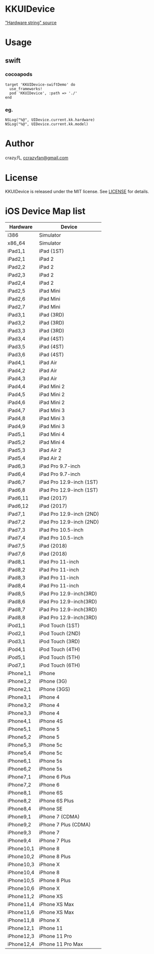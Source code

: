 # KKUIDevice

["Hardware string" source](https://en.wikipedia.org/wiki/List_of_iOS_devices#Apple_Watch)


# Usage


## swift

### cocoapods

    target 'KKUIDevice-swiftDemo' do
      use_frameworks!
      pod 'KKUIDevice', :path => './'
    end

### eg.

    NSLog("%@", UIDevice.current.kk.hardware)
    NSLog("%@", UIDevice.current.kk.model)


# Author
crazy凡, [ccrazyfan@gmail.com](mailto:ccrazyfan@gmail.com)

# License
KKUIDevice is released under the MIT license. See [LICENSE](https://github.com/CrazyFanFan/KKUIDevice/blob/master/LICENSE) for details.

# iOS Device Map list

| Hardware | Device |
| - | - |
|i386|Simulator|
|x86_64|Simulator|
|iPad1,1|iPad (1ST)|
|iPad2,1|iPad 2|
|iPad2,2|iPad 2|
|iPad2,3|iPad 2|
|iPad2,4|iPad 2|
|iPad2,5|iPad Mini|
|iPad2,6|iPad Mini|
|iPad2,7|iPad Mini|
|iPad3,1|iPad (3RD)|
|iPad3,2|iPad (3RD)|
|iPad3,3|iPad (3RD)|
|iPad3,4|iPad (4ST)|
|iPad3,5|iPad (4ST)|
|iPad3,6|iPad (4ST)|
|iPad4,1|iPad Air|
|iPad4,2|iPad Air|
|iPad4,3|iPad Air|
|iPad4,4|iPad Mini 2|
|iPad4,5|iPad Mini 2|
|iPad4,6|iPad Mini 2|
|iPad4,7|iPad Mini 3|
|iPad4,8|iPad Mini 3|
|iPad4,9|iPad Mini 3|
|iPad5,1|iPad Mini 4|
|iPad5,2|iPad Mini 4|
|iPad5,3|iPad Air 2|
|iPad5,4|iPad Air 2|
|iPad6,3|iPad Pro 9.7-inch|
|iPad6,4|iPad Pro 9.7-inch|
|iPad6,7|iPad Pro 12.9-inch (1ST)|
|iPad6,8|iPad Pro 12.9-inch (1ST)|
|iPad6,11|iPad (2017)|
|iPad6,12|iPad (2017)|
|iPad7,1|iPad Pro 12.9-inch (2ND)|
|iPad7,2|iPad Pro 12.9-inch (2ND)|
|iPad7,3|iPad Pro 10.5-inch|
|iPad7,4|iPad Pro 10.5-inch|
|iPad7,5|iPad (2018)|
|iPad7,6|iPad (2018)|
|iPad8,1|iPad Pro 11-inch|
|iPad8,2|iPad Pro 11-inch|
|iPad8,3|iPad Pro 11-inch|
|iPad8,4|iPad Pro 11-inch|
|iPad8,5|iPad Pro 12.9-inch(3RD)|
|iPad8,6|iPad Pro 12.9-inch(3RD)|
|iPad8,7|iPad Pro 12.9-inch(3RD)|
|iPad8,8|iPad Pro 12.9-inch(3RD)|
|iPod1,1|iPod Touch (1ST)|
|iPod2,1|iPod Touch (2ND)|
|iPod3,1|iPod Touch (3RD)|
|iPod4,1|iPod Touch (4TH)|
|iPod5,1|iPod Touch (5TH)|
|iPod7,1|iPod Touch (6TH)|
|iPhone1,1|iPhone|
|iPhone1,2|iPhone (3G)|
|iPhone2,1|iPhone (3GS)|
|iPhone3,1|iPhone 4|
|iPhone3,2|iPhone 4|
|iPhone3,3|iPhone 4|
|iPhone4,1|iPhone 4S|
|iPhone5,1|iPhone 5|
|iPhone5,2|iPhone 5|
|iPhone5,3|iPhone 5c|
|iPhone5,4|iPhone 5c|
|iPhone6,1|iPhone 5s|
|iPhone6,2|iPhone 5s|
|iPhone7,1|iPhone 6 Plus|
|iPhone7,2|iPhone 6|
|iPhone8,1|iPhone 6S|
|iPhone8,2|iPhone 6S Plus|
|iPhone8,4|iPhone SE|
|iPhone9,1|iPhone 7 (CDMA)|
|iPhone9,2|iPhone 7 Plus (CDMA)|
|iPhone9,3|iPhone 7|
|iPhone9,4|iPhone 7 Plus|
|iPhone10,1|iPhone 8|
|iPhone10,2|iPhone 8 Plus|
|iPhone10,3|iPhone X|
|iPhone10,4|iPhone 8|
|iPhone10,5|iPhone 8 Plus|
|iPhone10,6|iPhone X|
|iPhone11,2|iPhone XS|
|iPhone11,4|iPhone XS Max|
|iPhone11,6|iPhone XS Max|
|iPhone11,8|iPhone X|
|iPhone12,1|iPhone 11|
|iPhone12,3|iPhone 11 Pro|
|iPhone12,4|iPhone 11 Pro Max|
